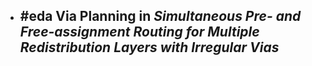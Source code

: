 - #eda Via Planning in _Simultaneous Pre- and Free-assignment Routing for Multiple Redistribution Layers with Irregular Vias_
	-